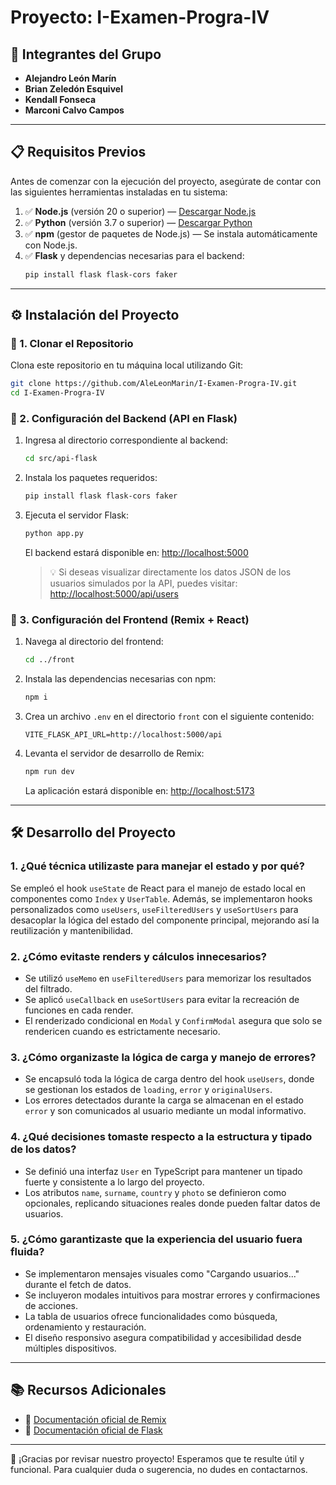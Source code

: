 # Proyecto: I-Examen-Progra-IV

## 👥 Integrantes del Grupo

- **Alejandro León Marín**
- **Brian Zeledón Esquivel**
- **Kendall Fonseca**
- **Marconi Calvo Campos**

---

## 📋 Requisitos Previos

Antes de comenzar con la ejecución del proyecto, asegúrate de contar con las siguientes herramientas instaladas en tu sistema:

1. ✅ **Node.js** (versión 20 o superior) — [Descargar Node.js](https://nodejs.org/)
2. ✅ **Python** (versión 3.7 o superior) — [Descargar Python](https://www.python.org/downloads/)
3. ✅ **npm** (gestor de paquetes de Node.js) — Se instala automáticamente con Node.js.
4. ✅ **Flask** y dependencias necesarias para el backend:
   ```bash
   pip install flask flask-cors faker
   ```

---

## ⚙️ Instalación del Proyecto

### 🔁 1. Clonar el Repositorio

Clona este repositorio en tu máquina local utilizando Git:

```bash
git clone https://github.com/AleLeonMarin/I-Examen-Progra-IV.git
cd I-Examen-Progra-IV
```

### 🧠 2. Configuración del Backend (API en Flask)

1. Ingresa al directorio correspondiente al backend:
   ```bash
   cd src/api-flask
   ```
2. Instala los paquetes requeridos:
   ```bash
   pip install flask flask-cors faker
   ```
3. Ejecuta el servidor Flask:

   ```bash
   python app.py
   ```

   El backend estará disponible en: [http://localhost:5000](http://localhost:5000)

   > 💡 Si deseas visualizar directamente los datos JSON de los usuarios simulados por la API, puedes visitar: [http://localhost:5000/api/users](http://localhost:5000/api/users)

### 🎨 3. Configuración del Frontend (Remix + React)

1. Navega al directorio del frontend:
   ```bash
   cd ../front
   ```
2. Instala las dependencias necesarias con npm:
   ```bash
   npm i
   ```
3. Crea un archivo `.env` en el directorio `front` con el siguiente contenido:
   ```env
   VITE_FLASK_API_URL=http://localhost:5000/api
   ```
4. Levanta el servidor de desarrollo de Remix:
   ```bash
   npm run dev
   ```
   La aplicación estará disponible en: [http://localhost:5173](http://localhost:5173)

---

## 🛠️ Desarrollo del Proyecto

### 1. **¿Qué técnica utilizaste para manejar el estado y por qué?**

Se empleó el hook `useState` de React para el manejo de estado local en componentes como `Index` y `UserTable`. Además, se implementaron hooks personalizados como `useUsers`, `useFilteredUsers` y `useSortUsers` para desacoplar la lógica del estado del componente principal, mejorando así la reutilización y mantenibilidad.

### 2. **¿Cómo evitaste renders y cálculos innecesarios?**

- Se utilizó `useMemo` en `useFilteredUsers` para memorizar los resultados del filtrado.
- Se aplicó `useCallback` en `useSortUsers` para evitar la recreación de funciones en cada render.
- El renderizado condicional en `Modal` y `ConfirmModal` asegura que solo se rendericen cuando es estrictamente necesario.

### 3. **¿Cómo organizaste la lógica de carga y manejo de errores?**

- Se encapsuló toda la lógica de carga dentro del hook `useUsers`, donde se gestionan los estados de `loading`, `error` y `originalUsers`.
- Los errores detectados durante la carga se almacenan en el estado `error` y son comunicados al usuario mediante un modal informativo.

### 4. **¿Qué decisiones tomaste respecto a la estructura y tipado de los datos?**

- Se definió una interfaz `User` en TypeScript para mantener un tipado fuerte y consistente a lo largo del proyecto.
- Los atributos `name`, `surname`, `country` y `photo` se definieron como opcionales, replicando situaciones reales donde pueden faltar datos de usuarios.

### 5. **¿Cómo garantizaste que la experiencia del usuario fuera fluida?**

- Se implementaron mensajes visuales como "Cargando usuarios..." durante el fetch de datos.
- Se incluyeron modales intuitivos para mostrar errores y confirmaciones de acciones.
- La tabla de usuarios ofrece funcionalidades como búsqueda, ordenamiento y restauración.
- El diseño responsivo asegura compatibilidad y accesibilidad desde múltiples dispositivos.

---

## 📚 Recursos Adicionales

- 📖 [Documentación oficial de Remix](https://remix.run/docs)
- 📖 [Documentación oficial de Flask](https://flask.palletsprojects.com/)

---

🚀 ¡Gracias por revisar nuestro proyecto! Esperamos que te resulte útil y funcional. Para cualquier duda o sugerencia, no dudes en contactarnos.
